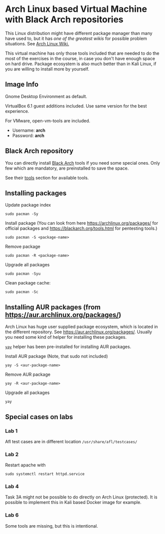 # Arch Linux based Virtual Machine with Black Arch repositories

This Linux distribution might have different package manager than many have used to, but it has *one of the greatest wikis* for possible problem situations. See [Arch Linux Wiki.](https://wiki.archlinux.org/)

This virtual machine has only those tools included that are needed to do the most of the exercises in the course, in case you don't have enough space on hard drive.
Package ecosystem is also much better than in Kali Linux, if you are willing to install more by yourself.

## Image Info

Gnome Desktop Environment as default.

VirtualBox 6.1 guest additions included. Use same version for the best experience.

For VMware, open-vm-tools are included.

* Username: **arch**
* Password: **arch**

## Black Arch repository

You can directly install [Black Arch](https://blackarch.org/) tools if you need some special ones. Only few which are mandatory, are preinstalled to save the space.

See their [tools](https://blackarch.org/tools.html) section for available tools.


## Installing packages

Update package index

```console
sudo pacman -Sy
```
    
Install package (You can look from here https://archlinux.org/packages/ for official packages and https://blackarch.org/tools.html for pentesting tools.)

```console
sudo pacman -S <package-name>
```

Remove package 
```console
sudo pacman -R <package-name>
```

Upgrade all packages
```console
sudo pacman -Syu
```

Clean package cache:
```console
sudo pacman -Sc
```

## Installing AUR packages (from https://aur.archlinux.org/packages/)

Arch Linux has huge user supplied package ecosystem, which is located in the different repository. See https://aur.archlinux.org/packages/. Usually you need some kind of helper for installing these packages. 

[`yay`](https://github.com/Jguer/yay) helper has been pre-installed for installing AUR packages.

Install AUR package (Note, that sudo not included)

```console
yay -S <aur-package-name>
```
Remove AUR package

```console
yay -R <aur-package-name>
```

Upgrade all packages
```console
yay
```

## Special cases on labs

### Lab 1

Afl test cases are in different location `/usr/share/afl/testcases/`

### Lab 2

Restart apache with
```console
sudo systemctl restart httpd.service
```

### Lab 4

Task 3A might not be possible to do directly on Arch Linux (protected). It is possible to implement this in Kali based Docker image for example.

### Lab 6

Some tools are missing, but this is intentional.